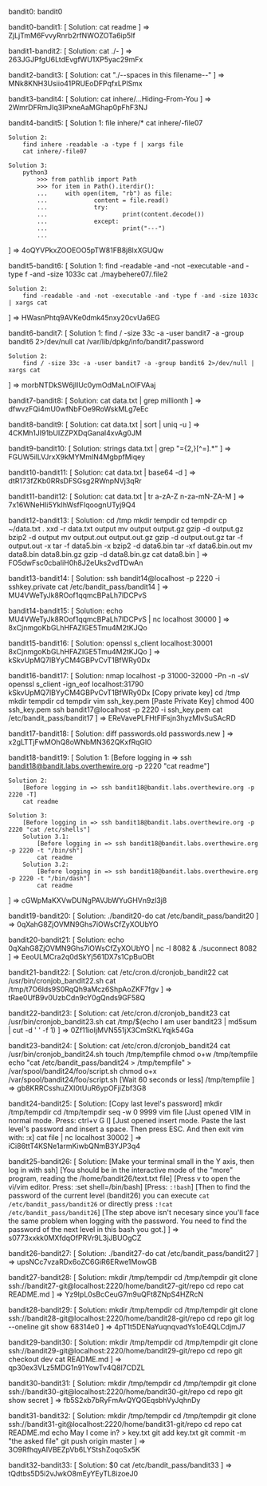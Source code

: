 bandit0: bandit0

bandit0-bandit1: [
    Solution:
        cat readme
] => ZjLjTmM6FvvyRnrb2rfNWOZOTa6ip5If

bandit1-bandit2: [
    Solution:
        cat ./-
] => 263JGJPfgU6LtdEvgfWU1XP5yac29mFx

bandit2-bandit3: [
    Solution:
        cat "./--spaces in this filename--"
] => MNk8KNH3Usiio41PRUEoDFPqfxLPlSmx

bandit3-bandit4: [
    Solution:
        cat inhere/...Hiding-From-You
] => 2WmrDFRmJIq3IPxneAaMGhap0pFhF3NJ

bandit4-bandit5: [
    Solution 1:
        file inhere/*
        cat inhere/-file07

    Solution 2:
        find inhere -readable -a -type f | xargs file
        cat inhere/-file07

    Solution 3:
        python3
            >>> from pathlib import Path
            >>> for item in Path().iterdir():
            ...     with open(item, "rb") as file:
            ...             content = file.read()
            ...             try:
            ...                     print(content.decode())
            ...             except:
            ...                     print("---")
            ...
] => 4oQYVPkxZOOEOO5pTW81FB8j8lxXGUQw

bandit5-bandit6: [
    Solution 1:
        find -readable -and -not -executable -and -type f -and -size 1033c
        cat ./maybehere07/.file2

    Solution 2:
        find -readable -and -not -executable -and -type f -and -size 1033c | xargs cat
] => HWasnPhtq9AVKe0dmk45nxy20cvUa6EG

bandit6-bandit7: [
    Solution 1:
        find / -size 33c -a -user bandit7 -a -group bandit6 2>/dev/null
        cat /var/lib/dpkg/info/bandit7.password

    Solution 2:
        find / -size 33c -a -user bandit7 -a -group bandit6 2>/dev/null | xargs cat
] => morbNTDkSW6jIlUc0ymOdMaLnOlFVAaj

bandit7-bandit8: [
    Solution:
        cat data.txt | grep millionth
] => dfwvzFQi4mU0wfNbFOe9RoWskMLg7eEc

bandit8-bandit9: [
    Solution:
        cat data.txt | sort | uniq -u
] => 4CKMh1JI91bUIZZPXDqGanal4xvAg0JM

bandit9-bandit10: [
    Solution:
        strings data.txt | grep "=\{2,\}[^=].*"
] => FGUW5ilLVJrxX9kMYMmlN4MgbpfMiqey

bandit10-bandit11: [
    Solution:
        cat data.txt | base64 -d
] => dtR173fZKb0RRsDFSGsg2RWnpNVj3qRr

bandit11-bandit12: [
    Solution:
        cat data.txt | tr a-zA-Z n-za-mN-ZA-M
] => 7x16WNeHIi5YkIhWsfFIqoognUTyj9Q4

bandit12-bandit13: [
    Solution:
        cd /tmp
        mkdir tempdir
        cd tempdir
        cp ~/data.txt .
        xxd -r data.txt output
        mv output output.gz
        gzip -d output.gz
        bzip2 -d output
        mv output.out output.out.gz
        gzip -d output.out.gz
        tar -f output.out -x
        tar -f data5.bin -x
        bzip2 -d data6.bin
        tar -xf data6.bin.out
        mv data8.bin data8.bin.gz
        gzip -d data8.bin.gz
        cat data8.bin
] => FO5dwFsc0cbaIiH0h8J2eUks2vdTDwAn

bandit13-bandit14: [
    Solution:
        ssh bandit14@localhost -p 2220 -i sshkey.private
        cat /etc/bandit_pass/bandit14
] => MU4VWeTyJk8ROof1qqmcBPaLh7lDCPvS

bandit14-bandit15: [
    Solution:
        echo MU4VWeTyJk8ROof1qqmcBPaLh7lDCPvS | nc localhost 30000
] => 8xCjnmgoKbGLhHFAZlGE5Tmu4M2tKJQo

bandit15-bandit16: [
    Solution:
        openssl s_client localhost:30001
        8xCjnmgoKbGLhHFAZlGE5Tmu4M2tKJQo
] => kSkvUpMQ7lBYyCM4GBPvCvT1BfWRy0Dx

bandit16-bandit17: [
    Solution:
        nmap localhost -p 31000-32000 -Pn -n -sV
        openssl s_client -ign_eof localhost:31790
        kSkvUpMQ7lBYyCM4GBPvCvT1BfWRy0Dx
        [Copy private key]
        cd /tmp
        mkdir tempdir
        cd tempdir
        vim ssh_key.pem
        [Paste Private Key]
        chmod 400 ssh_key.pem
        ssh bandit17@localhost -p 2220 -i ssh_key.pem
        cat /etc/bandit_pass/bandit17
] => EReVavePLFHtFlFsjn3hyzMlvSuSAcRD

bandit17-bandit18: [
    Solution:
        diff passwords.old passwords.new
] => x2gLTTjFwMOhQ8oWNbMN362QKxfRqGlO

bandit18-bandit19: [
    Solution 1:
        [Before logging in => ssh bandit18@bandit.labs.overthewire.org -p 2220 "cat readme"] 

    Solution 2:
        [Before logging in => ssh bandit18@bandit.labs.overthewire.org -p 2220 -T] 
        cat readme

    Solution 3:
        [Before logging in => ssh bandit18@bandit.labs.overthewire.org -p 2220 "cat /etc/shells"]
        Solution 3.1:
            [Before logging in => ssh bandit18@bandit.labs.overthewire.org -p 2220 -t "/bin/sh"]
            cat readme
        Solution 3.2:
            [Before logging in => ssh bandit18@bandit.labs.overthewire.org -p 2220 -t "/bin/dash"]
            cat readme
] => cGWpMaKXVwDUNgPAVJbWYuGHVn9zl3j8

bandit19-bandit20: [
    Solution:
        ./bandit20-do cat /etc/bandit_pass/bandit20
] => 0qXahG8ZjOVMN9Ghs7iOWsCfZyXOUbYO

bandit20-bandit21: [
    Solution:
        echo 0qXahG8ZjOVMN9Ghs7iOWsCfZyXOUbYO | nc -l 8082 &
        ./suconnect 8082
] => EeoULMCra2q0dSkYj561DX7s1CpBuOBt

bandit21-bandit22: [
    Solution:
        cat /etc/cron.d/cronjob_bandit22
        cat /usr/bin/cronjob_bandit22.sh
        cat /tmp/t7O6lds9S0RqQh9aMcz6ShpAoZKF7fgv
] => tRae0UfB9v0UzbCdn9cY0gQnds9GF58Q

bandit22-bandit23: [
    Solution:
        cat /etc/cron.d/cronjob_bandit23
        cat /usr/bin/cronjob_bandit23.sh
        cat /tmp/$(echo I am user bandit23 | md5sum | cut -d ' ' -f 1)
] => 0Zf11ioIjMVN551jX3CmStKLYqjk54Ga

bandit23-bandit24: [
    Solution:
        cat /etc/cron.d/cronjob_bandit24
        cat /usr/bin/cronjob_bandit24.sh
        touch /tmp/tempfile
        chmod o+w /tmp/tempfile
        echo "cat /etc/bandit_pass/bandit24 > /tmp/tempfile" > /var/spool/bandit24/foo/script.sh
        chmod o+x /var/spool/bandit24/foo/script.sh
        [Wait 60 seconds or less]
        /tmp/tempfile
] => gb8KRRCsshuZXI0tUuR6ypOFjiZbf3G8

bandit24-bandit25: [
    Solution:
        [Copy last level's password]
        mkdir /tmp/tempdir
        cd /tmp/tempdir
        seq -w 0 9999
        vim file
        [Just opened VIM in normal mode. Press: ctrl+v G I]
        [Just opened insert mode. Paste the last level's password and insert a space. Then press ESC. And then exit vim with: :x]
        cat file | nc localhost 30002
] => iCi86ttT4KSNe1armKiwbQNmB3YJP3q4

bandit25-bandit26: [
    Solution:
        [Make your terminal small in the Y axis, then log in with ssh]
        [You should be in the interactive mode of the "more" program, reading the /home/bandit26/text.txt file]
        [Press v to open the vi/vim editor. Press: :set shell=/bin/bash]
        [Press: `:!bash`]
        [Then to find the password of the current level (bandit26) you can execute `cat /etc/bandit_pass/bandit26` or directly press `:!cat /etc/bandit_pass/bandit26`]
        [The step above isn't necesary since you'll face the same problem when logging with the password. You need to find the password of the next level in this bash you got.]
] => s0773xxkk0MXfdqOfPRVr9L3jJBUOgCZ

bandit26-bandit27: [
    Solution:
        ./bandit27-do cat /etc/bandit_pass/bandit27
] => upsNCc7vzaRDx6oZC6GiR6ERwe1MowGB

bandit27-bandit28: [
    Solution:
        mkdir /tmp/tempdir
        cd /tmp/tempdir
        git clone ssh://bandit27-git@localhost:2220/home/bandit27-git/repo
        cd repo
        cat README.md
] => Yz9IpL0sBcCeuG7m9uQFt8ZNpS4HZRcN

bandit28-bandit29: [
    Solution:
        mkdir /tmp/tempdir
        cd /tmp/tempdir
        git clone ssh://bandit28-git@localhost:2220/home/bandit28-git/repo
        cd repo
        git log --oneline
        git show 68314e0
] => 4pT1t5DENaYuqnqvadYs1oE4QLCdjmJ7

bandit29-bandit30: [
    Solution:
        mkdir /tmp/tempdir
        cd /tmp/tempdir
        git clone ssh://bandit29-git@localhost:2220/home/bandit29-git/repo
        cd repo
        git checkout dev
        cat README.md
] => qp30ex3VLz5MDG1n91YowTv4Q8l7CDZL

bandit30-bandit31: [
    Solution:
        mkdir /tmp/tempdir
        cd /tmp/tempdir
        git clone ssh://bandit30-git@localhost:2220/home/bandit30-git/repo
        cd repo
        git show secret
] => fb5S2xb7bRyFmAvQYQGEqsbhVyJqhnDy

bandit31-bandit32: [
    Solution:
        mkdir /tmp/tempdir
        cd /tmp/tempdir
        git clone ssh://bandit31-git@localhost:2220/home/bandit31-git/repo
        cd repo
        cat README.md
        echo May I come in? > key.txt
        git add key.txt
        git commit -m "the asked file"
        git push origin master
] => 3O9RfhqyAlVBEZpVb6LYStshZoqoSx5K

bandit32-bandit33: [
    Solution:
        $0
        cat /etc/bandit_pass/bandit33
] => tQdtbs5D5i2vJwkO8mEyYEyTL8izoeJ0
